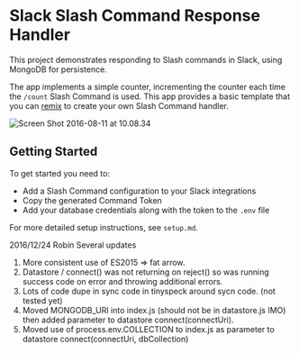 # Slack Slash Command Response Handler

This project demonstrates responding to Slash commands in Slack, using MongoDB for persistence.

The app implements a simple counter, incrementing the counter each time the `/count` Slash Command is used. This app provides a basic template that you can [remix](https://gomix.com#!/remix/SlashCommands/a9e55c25-bf40-4162-b1b5-dc33047c0cdc) to create your own Slash Command handler.

![Screen Shot 2016-08-11 at 10.08.34](https://hyperdev.wpengine.com/wp-content/uploads/2016/08/Screen-Shot-2016-08-11-at-10.08.34.png)

## Getting Started
To get started you need to:
- Add a Slash Command configuration to your Slack integrations
- Copy the generated Command Token
- Add your database credentials along with the token to the `.env` file

For more detailed setup instructions, see `setup.md`.

2016/12/24 Robin
  Several updates
  1. More consistent use of ES2015 => fat arrow.
  2. Datastore / connect() was not returning on reject() so was running success code on error and throwing additional errors.
  3. Lots of code dupe in sync code in tinyspeck around sycn code. (not tested yet)
  4. Moved MONGODB_URI into index.js (should not be in datastore.js IMO) then added parameter to datastore connect(connectUri).
  5. Moved use of process.env.COLLECTION to index.js as parameter to datastore connect(connectUri, dbCollection)


